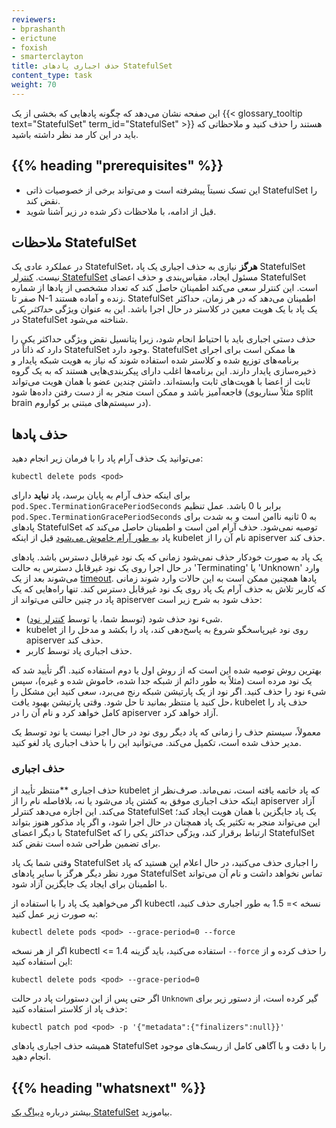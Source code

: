 ```yaml
---
reviewers:
- bprashanth
- erictune
- foxish
- smarterclayton
title: حذف اجباری پادهای StatefulSet
content_type: task
weight: 70
---
```


<!-- overview -->
این صفحه نشان می‌دهد که چگونه پادهایی که بخشی از یک
{{< glossary_tooltip text="StatefulSet" term_id="StatefulSet" >}} هستند را حذف کنید و ملاحظاتی که باید در این کار مد نظر داشته باشید.

## {{% heading "prerequisites" %}}

- این تسک نسبتاً پیشرفته است و می‌تواند برخی از خصوصیات ذاتی StatefulSet را نقض کند.
- قبل از ادامه، با ملاحظات ذکر شده در زیر آشنا شوید.

<!-- steps -->

## ملاحظات StatefulSet

در عملکرد عادی یک StatefulSet، **هرگز** نیازی به حذف اجباری یک پاد StatefulSet نیست.
[کنترلر StatefulSet](/docs/concepts/workloads/controllers/statefulset/) مسئول
ایجاد، مقیاس‌بندی و حذف اعضای StatefulSet است. این کنترلر سعی می‌کند اطمینان حاصل کند که تعداد مشخصی از پادها از شماره صفر تا N-1 زنده و آماده هستند. StatefulSet اطمینان می‌دهد که در هر زمان، حداکثر یک پاد با یک هویت معین در کلاستر در حال اجرا باشد. این به عنوان ویژگی *حداکثر یکی* در StatefulSet شناخته می‌شود.

حذف دستی اجباری باید با احتیاط انجام شود، زیرا پتانسیل نقض ویژگی حداکثر یکی را دارد که ذاتاً در StatefulSet وجود دارد. StatefulSet ها ممکن است برای اجرای برنامه‌های توزیع شده و کلاستر شده استفاده شوند که نیاز به هویت شبکه پایدار و ذخیره‌سازی پایدار دارند. این برنامه‌ها اغلب دارای پیکربندی‌هایی هستند که به یک گروه ثابت از اعضا با هویت‌های ثابت وابسته‌اند. داشتن چندین عضو با همان هویت می‌تواند فاجعه‌آمیز باشد و ممکن است منجر به از دست رفتن داده‌ها شود (مثلاً سناریوی split brain در سیستم‌های مبتنی بر کواروم).

## حذف پادها

می‌توانید یک حذف آرام پاد را با فرمان زیر انجام دهید:

```shell
kubectl delete pods <pod>
```

برای اینکه حذف آرام به پایان برسد، پاد **نباید** دارای `pod.Spec.TerminationGracePeriodSeconds` برابر با 0 باشد. عمل تنظیم `pod.Spec.TerminationGracePeriodSeconds` به 0 ثانیه ناامن است و به شدت برای پادهای StatefulSet توصیه نمی‌شود. حذف آرام امن است و اطمینان حاصل می‌کند که پاد [به طور آرام خاموش می‌شود](/docs/concepts/workloads/pods/pod-lifecycle/#pod-termination) قبل از اینکه kubelet نام آن را از apiserver حذف کند.

یک پاد به صورت خودکار حذف نمی‌شود زمانی که یک نود غیرقابل دسترس باشد.
پادهای در حال اجرا روی یک نود غیرقابل دسترس به حالت 'Terminating' یا 'Unknown' وارد می‌شوند بعد از یک
[timeout](/docs/concepts/architecture/nodes/#condition).
پادها همچنین ممکن است به این حالات وارد شوند زمانی که کاربر تلاش به حذف آرام یک پاد
روی یک نود غیرقابل دسترس کند.
تنها راه‌هایی که یک پاد در چنین حالتی می‌تواند از apiserver حذف شود به شرح زیر است:

- شیء نود حذف شود (توسط شما، یا توسط
  [کنترلر نود](/docs/concepts/architecture/nodes/#node-controller)).
- kubelet روی نود غیرپاسخگو شروع به پاسخ‌دهی کند، پاد را بکشد و مدخل را از apiserver حذف کند.
- حذف اجباری پاد توسط کاربر.

بهترین روش توصیه شده این است که از روش اول یا دوم استفاده کنید. اگر تأیید شد که یک نود مرده است (مثلاً به طور دائم از شبکه جدا شده، خاموش شده و غیره)، سپس شیء نود را حذف کنید. اگر نود از یک پارتیشن شبکه رنج می‌برد، سعی کنید این مشکل را حل کنید یا منتظر بمانید تا حل شود. وقتی پارتیشن بهبود یافت، kubelet حذف پاد را کامل خواهد کرد و نام آن را در apiserver آزاد خواهد کرد.

معمولاً، سیستم حذف را زمانی که پاد دیگر روی نود در حال اجرا نیست یا
نود توسط یک مدیر حذف شده است، تکمیل می‌کند. می‌توانید این را با حذف اجباری پاد لغو کنید.

### حذف اجباری

حذف اجباری **منتظر تأیید از kubelet که پاد خاتمه یافته است، نمی‌ماند.
صرف‌نظر از اینکه حذف اجباری موفق به کشتن پاد می‌شود یا نه، بلافاصله نام را از apiserver آزاد می‌کند. این اجازه می‌دهد کنترلر StatefulSet یک پاد جایگزین با همان هویت ایجاد کند؛ این می‌تواند منجر به تکثیر یک پاد همچنان در حال اجرا شود، و اگر پاد مذکور هنوز بتواند با دیگر اعضای StatefulSet ارتباط برقرار کند،
ویژگی حداکثر یکی را که StatefulSet برای تضمین طراحی شده است نقض کند.

وقتی شما یک پاد StatefulSet را اجباری حذف می‌کنید، در حال اعلام این هستید که پاد مورد نظر دیگر هرگز
با سایر پادهای StatefulSet تماس نخواهد داشت و نام آن می‌تواند با اطمینان برای ایجاد یک جایگزین آزاد شود.

اگر می‌خواهید یک پاد را با استفاده از kubectl نسخه >= 1.5 به طور اجباری حذف کنید، به صورت زیر عمل کنید:

```shell
kubectl delete pods <pod> --grace-period=0 --force
```

اگر از هر نسخه kubectl <= 1.4 استفاده می‌کنید، باید گزینه `--force` را حذف کرده و از این استفاده کنید:

```shell
kubectl delete pods <pod> --grace-period=0
```

اگر حتی پس از این دستورات پاد در حالت `Unknown` گیر کرده است، از دستور زیر برای
حذف پاد از کلاستر استفاده کنید:

```shell
kubectl patch pod <pod> -p '{"metadata":{"finalizers":null}}'
```

همیشه حذف اجباری پادهای StatefulSet را با دقت و با آگاهی کامل از ریسک‌های موجود انجام دهید.

## {{% heading "whatsnext" %}}

بیشتر درباره [دیباگ یک StatefulSet](/docs/tasks/debug/debug-application/debug-statefulset/) بیاموزید.
